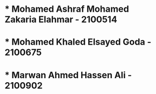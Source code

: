 # * Mohamed Ashraf Mohamed Zakaria Elahmar - 2100514
# * Mohamed Khaled Elsayed Goda - 2100675
# * Marwan Ahmed Hassen Ali - 2100902
